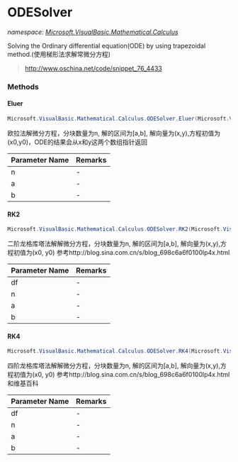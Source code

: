 ﻿# ODESolver
_namespace: <a href="#" onClick="load('/docs/Microsoft.VisualBasic.Mathematical.Calculus/index.md')">Microsoft.VisualBasic.Mathematical.Calculus</a>_

Solving the Ordinary differential equation(ODE) by using trapezoidal method.(使用梯形法求解常微分方程)

> http://www.oschina.net/code/snippet_76_4433


### Methods

#### Eluer
```csharp
Microsoft.VisualBasic.Mathematical.Calculus.ODESolver.Eluer(Microsoft.VisualBasic.Mathematical.Calculus.ODE@,System.Int32,System.Double,System.Double)
```
欧拉法解微分方程，分块数量为n, 解的区间为[a,b], 解向量为(x,y),方程初值为(x0,y0)，ODE的结果会从x和y这两个数组指针返回

|Parameter Name|Remarks|
|--------------|-------|
|n|-|
|a|-|
|b|-|


#### RK2
```csharp
Microsoft.VisualBasic.Mathematical.Calculus.ODESolver.RK2(Microsoft.VisualBasic.Mathematical.Calculus.ODE@,System.Int32,System.Double,System.Double)
```
二阶龙格库塔法解解微分方程，分块数量为n, 解的区间为[a,b], 解向量为(x,y),方程初值为(x0, y0)
 参考http://blog.sina.com.cn/s/blog_698c6a6f0100lp4x.html

|Parameter Name|Remarks|
|--------------|-------|
|df|-|
|n|-|
|a|-|
|b|-|


#### RK4
```csharp
Microsoft.VisualBasic.Mathematical.Calculus.ODESolver.RK4(Microsoft.VisualBasic.Mathematical.Calculus.ODE@,System.Int32,System.Double,System.Double)
```
四阶龙格库塔法解解微分方程，分块数量为n, 解的区间为[a,b], 解向量为(x,y),方程初值为(x0, y0)
 参考http://blog.sina.com.cn/s/blog_698c6a6f0100lp4x.html 和维基百科

|Parameter Name|Remarks|
|--------------|-------|
|df|-|
|n|-|
|a|-|
|b|-|



